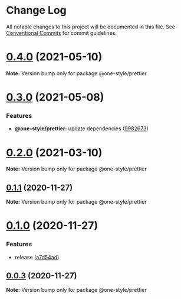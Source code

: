 # Change Log

All notable changes to this project will be documented in this file.
See [Conventional Commits](https://conventionalcommits.org) for commit guidelines.

# [0.4.0](https://github.com/one-style/one-style/compare/v0.3.0...v0.4.0) (2021-05-10)

**Note:** Version bump only for package @one-style/prettier

# [0.3.0](https://github.com/one-style/one-style/compare/v0.2.0...v0.3.0) (2021-05-08)

### Features

- **@one-style/prettier:** update dependencies ([9982673](https://github.com/one-style/one-style/commit/998267365c5d30c13e57dc92a7c9740f78036305))

# [0.2.0](https://github.com/one-style/one-style/compare/v0.1.1...v0.2.0) (2021-03-10)

**Note:** Version bump only for package @one-style/prettier

## [0.1.1](https://github.com/one-style/one-style/compare/v0.1.0...v0.1.1) (2020-11-27)

**Note:** Version bump only for package @one-style/prettier

# [0.1.0](https://github.com/one-style/one-style/compare/v0.0.3...v0.1.0) (2020-11-27)

### Features

- release ([a7d54ad](https://github.com/one-style/one-style/commit/a7d54adb6de3f49beea029980952b0041f1fc905))

## [0.0.3](https://github.com/one-style/one-style/compare/v0.0.2...v0.0.3) (2020-11-27)

**Note:** Version bump only for package @one-style/prettier
